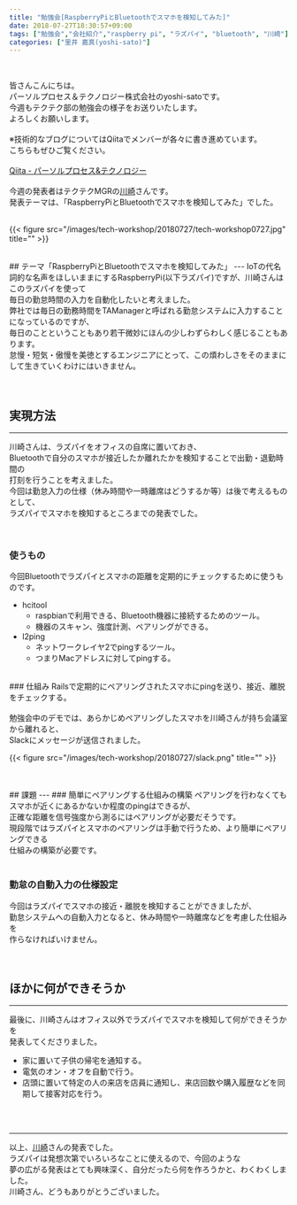 ```yaml
---
title: "勉強会[RaspberryPiとBluetoothでスマホを検知してみた]"
date: 2018-07-27T18:30:57+09:00
tags: ["勉強会","会社紹介","raspberry pi", "ラズパイ", "bluetooth", "川崎"]
categories: ["里井 嘉真(yoshi-sato)"]
---
```



<br>

皆さんこんにちは。<br>
パーソルプロセス＆テクノロジー株式会社のyoshi-satoです。<br>
今週もテクテク部の勉強会の様子をお送りいたします。<br>
よろしくお願いします。<br>
<br>
※技術的なブログについてはQiitaでメンバーが各々に書き進めています。<br>
こちらもぜひご覧ください。<br>
<br>
[Qiita - パーソルプロセス&テクノロジー](https://qiita.com/organizations/persol-pt)<br>
<br>
今週の発表者はテクテクMGRの[川崎](https://persol-pt.github.io/categories/%E5%B7%9D%E5%B4%8E-%E5%8D%93%E6%BA%80/)さんです。<br>
発表テーマは、「RaspberryPiとBluetoothでスマホを検知してみた」でした。<br>
<br>

{{< figure src="/images/tech-workshop/20180727/tech-workshop0727.jpg" title="" >}}

<br>
## テーマ「RaspberryPiとBluetoothでスマホを検知してみた」
---
IoTの代名詞的な名声をほしいままにするRaspberryPi(以下ラズパイ)ですが、川崎さんはこのラズパイを使って<br>
毎日の勤怠時間の入力を自動化したいと考えました。<br>
弊社では毎日の勤務時間をTAManagerと呼ばれる勤怠システムに入力することになっているのですが、<br>
毎日のことということもあり若干微妙にほんの少しわずらわしく感じることもあります。<br>
怠慢・短気・傲慢を美徳とするエンジニアにとって、この煩わしさをそのままにして生きていくわけにはいきません。<br>
<br>
<br>

## 実現方法
---
川崎さんは、ラズパイをオフィスの自席に置いておき、<br>
Bluetoothで自分のスマホが接近したか離れたかを検知することで出勤・退勤時間の<br>
打刻を行うことを考えました。<br>
今回は勤怠入力の仕様（休み時間や一時離席はどうするか等）は後で考えるものとして、<br>
ラズパイでスマホを検知するところまでの発表でした。

<br>

### 使うもの
今回Bluetoothでラズパイとスマホの距離を定期的にチェックするために使うものです。

* hcitool
  * raspbianで利用できる、Bluetooth機器に接続するためのツール。
  * 機器のスキャン、強度計測、ペアリングができる。
* l2ping
  * ネットワークレイヤ2でpingするツール。
  * つまりMacアドレスに対してpingする。

<br>
### 仕組み
Railsで定期的にペアリングされたスマホにpingを送り、接近、離脱をチェックする。<br>
<br>
勉強会中のデモでは、あらかじめペアリングしたスマホを川崎さんが持ち会議室から離れると、<br>
Slackにメッセージが送信されました。<br>

{{< figure src="/images/tech-workshop/20180727/slack.png" title="" >}}

<br>
<br>
## 課題
---
### 簡単にペアリングする仕組みの構築
ペアリングを行わなくてもスマホが近くにあるかないか程度のpingはできるが、<br>
正確な距離を信号強度から測るにはペアリングが必要だそうです。<br>
現段階ではラズパイとスマホのペアリングは手動で行うため、より簡単にペアリングできる<br>
仕組みの構築が必要です。<br>
<br>

### 勤怠の自動入力の仕様設定
今回はラズパイでスマホの接近・離脱を検知することができましたが、<br>
勤怠システムへの自動入力となると、休み時間や一時離席などを考慮した仕組みを<br>
作らなければいけません。<br>
<br>
<br>

## ほかに何ができそうか
---
最後に、川崎さんはオフィス以外でラズパイでスマホを検知して何ができそうかを<br>
発表してくださりました。<br>

* 家に置いて子供の帰宅を通知する。
* 電気のオン・オフを自動で行う。
* 店頭に置いて特定の人の来店を店員に通知し、来店回数や購入履歴などを同期して接客対応を行う。

<br>
<br>

---

以上、[川崎](https://persol-pt.github.io/categories/%E5%B7%9D%E5%B4%8E-%E5%8D%93%E6%BA%80/)さんの発表でした。<br>
ラズパイは発想次第でいろいろなことに使えるので、今回のような<br>
夢の広がる発表はとても興味深く、自分だったら何を作ろうかと、わくわくしました。<br>
川崎さん、どうもありがとうございました。<br>
<br>
